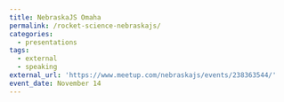 ```yaml
---
title: NebraskaJS Omaha
permalink: /rocket-science-nebraskajs/
categories:
  - presentations
tags:
  - external
  - speaking
external_url: 'https://www.meetup.com/nebraskajs/events/238363544/'
event_date: November 14
---
```


